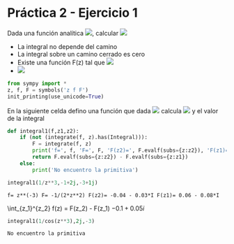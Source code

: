 # Práctica 2 - Ejercicio 1   
Dada una función analítica <img src="https://render.githubusercontent.com/render/math?math=\large f(z)">, calcular 
<img src="https://render.githubusercontent.com/render/math?math=\large\int_{z_1}^{z_2} f(z)">
- La integral no depende del camino
- La integral sobre un camino cerrado es cero
- Existe una función F(z) tal que <img src="https://render.githubusercontent.com/render/math?math=\large f(z) = \frac{dF(z)}{dz}">
- <img src="https://render.githubusercontent.com/render/math?math=\large \int_{z_1}^{z_2} f(z) = F(z_2) - F(z_1)">


```python
from sympy import *
z, f, F = symbols('z f F')
init_printing(use_unicode=True)
```

En la siguiente celda defino una función que dada <img src="https://render.githubusercontent.com/render/math?math=\large f(z), z_1 y z_2"> calcula 
<img src="https://render.githubusercontent.com/render/math?math=\large F(z)"> y el valor de la integral


```python
def integral1(f,z1,z2):
    if (not (integrate(f, z).has(Integral))):
        F = integrate(f, z)
        print('f=', f, 'F=', F, 'F(z2)=', F.evalf(subs={z:z2}), 'F(z1)=', F.evalf(subs={z:z1}))
        return F.evalf(subs={z:z2}) - F.evalf(subs={z:z1})
    else:
        print('No encuentro la primitiva')
```


```python
integral1(1/z**3,-1+2j,-3+1j)
```

    f= z**(-3) F= -1/(2*z**2) F(z2)= -0.04 - 0.03*I F(z1)= 0.06 - 0.08*I




\int_{z_1}^{z_2} f(z) = F(z_2) - F(z_1)
$\displaystyle -0.1 + 0.05 i$




```python
integral1(1/cos(z**3),2j,-3)
```

    No encuentro la primitiva

